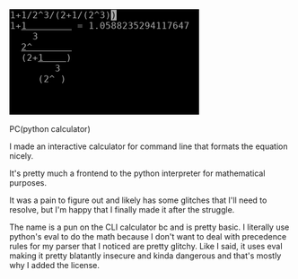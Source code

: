 <img src="https://raw.githubusercontent.com/dixler/pc/master/preview.png" /> 

PC(python calculator)

I made an interactive calculator for command line that formats the equation nicely.

It's pretty much a frontend to the python interpreter for mathematical purposes.

It was a pain to figure out and likely has some glitches that I'll need to resolve, 
but I'm happy that I finally made it after the struggle.

The name is a pun on the CLI calculator bc and is pretty basic. I literally use python's
eval to do the math because I don't want to deal with precedence rules for my parser that
I noticed are pretty glitchy. Like I said, it uses eval making it pretty blatantly insecure
and kinda dangerous and that's mostly why I added the license.
